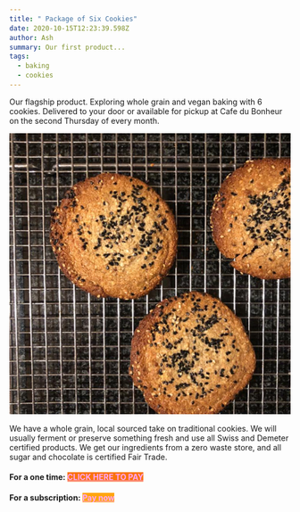 ```yaml
---
title: " Package of Six Cookies"
date: 2020-10-15T12:23:39.598Z
author: Ash
summary: Our first product...
tags:
  - baking
  - cookies
---
```

Our flagship product. Exploring whole grain and vegan baking with 6 cookies. Delivered to your door or available for pickup at Cafe du Bonheur on the second Thursday of every month. 

![A cookie illustration](/static/img/c4b19cb8-f5a9-4db0-942e-43f88b1af502.jpg "Cookie Monsta")

We have a whole grain, local sourced take on traditional cookies. We will usually ferment or preserve something fresh and use all Swiss and Demeter certified products. We get our ingredients from a zero waste store, and all sugar and chocolate is certified Fair Trade.

#### For a one time:  <a style="background:#fa740b !important;color:#ffa5ff !important" data-id="paythen" href="https://app.paythen.co/company/superpotent/plan/yhugwlgeso" id="payment-button">CLICK HERE TO PAY</a><script type="text/javascript" src="https://paythen.co/App/js/modal-payment.js"></script>

#### For a subscription: <a style="background:#ffa50b !important;color:#ffa5ff !important" data-id="paythen" href="https://app.paythen.co/company/superpotent/plan/lxuaquwukq" id="payment-button">Pay now</a><script type="text/javascript" src="https://paythen.co/App/js/modal-payment.js"></script>